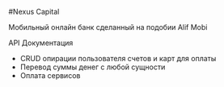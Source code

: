 #Nexus Capital

Мобильный онлайн банк сделанный на подобии Alif Mobi 

API Документация
- CRUD опирации пользователя счетов и карт для оплаты
- Перевод суммы денег с любой сущности
- Оплата сервисов 

